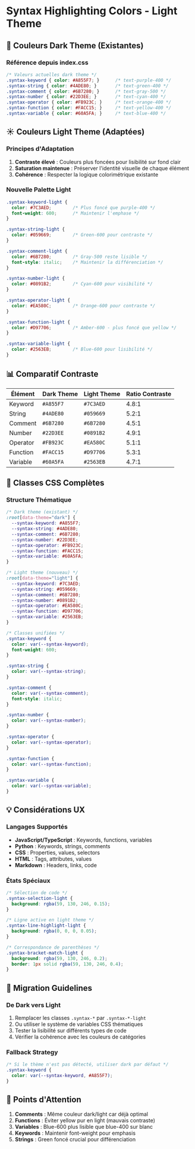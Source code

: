 # Syntax Highlighting Colors - Light Theme

## 🌙 Couleurs Dark Theme (Existantes)

### Référence depuis index.css
```css
/* Valeurs actuelles dark theme */
.syntax-keyword { color: #A855F7; }      /* text-purple-400 */
.syntax-string { color: #4ADE80; }       /* text-green-400 */
.syntax-comment { color: #6B7280; }      /* text-gray-500 */
.syntax-number { color: #22D3EE; }       /* text-cyan-400 */
.syntax-operator { color: #FB923C; }     /* text-orange-400 */
.syntax-function { color: #FACC15; }     /* text-yellow-400 */
.syntax-variable { color: #60A5FA; }     /* text-blue-400 */
```

## ☀️ Couleurs Light Theme (Adaptées)

### Principes d'Adaptation
1. **Contraste élevé** : Couleurs plus foncées pour lisibilité sur fond clair
2. **Saturation maintenue** : Préserver l'identité visuelle de chaque élément
3. **Cohérence** : Respecter la logique colorimétrique existante

### Nouvelle Palette Light
```css
.syntax-keyword-light { 
  color: #7C3AED;        /* Plus foncé que purple-400 */
  font-weight: 600;      /* Maintenir l'emphase */
}

.syntax-string-light { 
  color: #059669;        /* Green-600 pour contraste */
}

.syntax-comment-light { 
  color: #6B7280;        /* Gray-500 reste lisible */
  font-style: italic;    /* Maintenir la différenciation */
}

.syntax-number-light { 
  color: #0891B2;        /* Cyan-600 pour visibilité */
}

.syntax-operator-light { 
  color: #EA580C;        /* Orange-600 pour contraste */
}

.syntax-function-light { 
  color: #D97706;        /* Amber-600 - plus foncé que yellow */
}

.syntax-variable-light { 
  color: #2563EB;        /* Blue-600 pour lisibilité */
}
```

## 📊 Comparatif Contraste

| Élément | Dark Theme | Light Theme | Ratio Contraste |
|---------|------------|-------------|-----------------|
| Keyword | `#A855F7` | `#7C3AED` | 4.8:1 |
| String | `#4ADE80` | `#059669` | 5.2:1 |
| Comment | `#6B7280` | `#6B7280` | 4.5:1 |
| Number | `#22D3EE` | `#0891B2` | 4.9:1 |
| Operator | `#FB923C` | `#EA580C` | 5.1:1 |
| Function | `#FACC15` | `#D97706` | 5.3:1 |
| Variable | `#60A5FA` | `#2563EB` | 4.7:1 |

## 🎨 Classes CSS Complètes

### Structure Thématique
```css
/* Dark theme (existant) */
:root[data-theme="dark"] {
  --syntax-keyword: #A855F7;
  --syntax-string: #4ADE80;
  --syntax-comment: #6B7280;
  --syntax-number: #22D3EE;
  --syntax-operator: #FB923C;
  --syntax-function: #FACC15;
  --syntax-variable: #60A5FA;
}

/* Light theme (nouveau) */
:root[data-theme="light"] {
  --syntax-keyword: #7C3AED;
  --syntax-string: #059669;
  --syntax-comment: #6B7280;
  --syntax-number: #0891B2;
  --syntax-operator: #EA580C;
  --syntax-function: #D97706;
  --syntax-variable: #2563EB;
}

/* Classes unifiées */
.syntax-keyword { 
  color: var(--syntax-keyword);
  font-weight: 600;
}

.syntax-string { 
  color: var(--syntax-string);
}

.syntax-comment { 
  color: var(--syntax-comment);
  font-style: italic;
}

.syntax-number { 
  color: var(--syntax-number);
}

.syntax-operator { 
  color: var(--syntax-operator);
}

.syntax-function { 
  color: var(--syntax-function);
}

.syntax-variable { 
  color: var(--syntax-variable);
}
```

## 💡 Considérations UX

### Langages Supportés
- **JavaScript/TypeScript** : Keywords, functions, variables
- **Python** : Keywords, strings, comments
- **CSS** : Properties, values, selectors
- **HTML** : Tags, attributes, values
- **Markdown** : Headers, links, code

### États Spéciaux
```css
/* Sélection de code */
.syntax-selection-light {
  background: rgba(59, 130, 246, 0.15);
}

/* Ligne active en light theme */
.syntax-line-highlight-light {
  background: rgba(0, 0, 0, 0.05);
}

/* Correspondance de parenthèses */
.syntax-bracket-match-light {
  background: rgba(59, 130, 246, 0.2);
  border: 1px solid rgba(59, 130, 246, 0.4);
}
```

## 🔄 Migration Guidelines

### De Dark vers Light
1. Remplacer les classes `.syntax-*` par `.syntax-*-light`
2. Ou utiliser le système de variables CSS thématiques
3. Tester la lisibilité sur différents types de code
4. Vérifier la cohérence avec les couleurs de catégories

### Fallback Strategy
```css
/* Si le thème n'est pas détecté, utiliser dark par défaut */
.syntax-keyword {
  color: var(--syntax-keyword, #A855F7);
}
```

## 🎯 Points d'Attention

1. **Comments** : Même couleur dark/light car déjà optimal
2. **Functions** : Éviter yellow pur en light (mauvais contraste)
3. **Variables** : Blue-600 plus lisible que blue-400 sur blanc
4. **Keywords** : Maintenir font-weight pour emphasis
5. **Strings** : Green foncé crucial pour différenciation